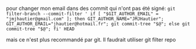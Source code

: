 pour changer mon email dans des commit qui n'ont pas été signé:
`git filter-branch --commit-filter ' if [ "$GIT_AUTHOR_EMAIL" = "jmjhautier@gmail.com" ]; then GIT_AUTHOR_NAME="JMJHautier"; GIT_AUTHOR_EMAIL="jhautier@hotmail.fr"; git commit-tree "$@"; else git commit-tree "$@"; fi' HEAD`

mais ce n'est plus recommandé par git. Il faudrait utiliser git filter repo
